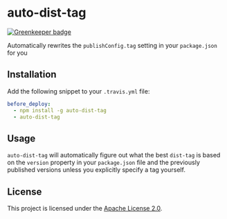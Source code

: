 auto-dist-tag
===============================================================================

[![Greenkeeper badge](https://badges.greenkeeper.io/Turbo87/auto-dist-tag.svg)](https://greenkeeper.io/)

Automatically rewrites the `publishConfig.tag` setting in your
`package.json` for you


## Installation

Add the following snippet to your `.travis.yml` file:

```yaml
before_deploy:
  - npm install -g auto-dist-tag
  - auto-dist-tag
```


## Usage

`auto-dist-tag` will automatically figure out what the best `dist-tag` is based
on the `version` property in your `package.json` file and the previously
published versions unless you explicitly specify a tag yourself.


License
-------------------------------------------------------------------------------

This project is licensed under the [Apache License 2.0](LICENSE).
